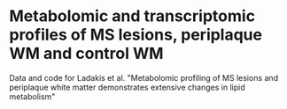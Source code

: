 # Metabolomic and transcriptomic profiles of MS lesions, periplaque WM and control WM
Data and code for Ladakis et al. "Metabolomic profiling of MS lesions and periplaque white matter demonstrates extensive changes in lipid metabolism"
